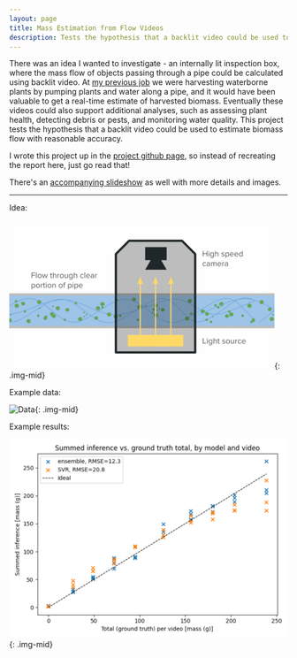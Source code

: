 ```yaml
---
layout: page
title: Mass Estimation from Flow Videos
description: Tests the hypothesis that a backlit video could be used to estimate biomass flow with reasonable accuracy
---
```


There was an idea I wanted to investigate - an internally lit inspection box, where the mass flow of objects passing through a pipe could be calculated using backlit video. At [my previous job](pages/fyto.html) we were harvesting waterborne plants by pumping plants and water along a pipe, and it would have been valuable to get a real-time estimate of harvested biomass. Eventually these videos could also support additional analyses, such as assessing plant health, detecting debris or pests, and monitoring water quality. This project tests the hypothesis that a backlit video could be used to estimate biomass flow with reasonable accuracy.

I wrote this project up in the [project github page](https://github.com/FranzEricSchneider/flow_videos/blob/main/README.md), so instead of recreating the report here, just go read that!

There's an [accompanying slideshow](https://docs.google.com/presentation/d/1c1pRzYdqQnm1N_qd-dYQaPG8VoMrDPT5KWU83HVyGdI/edit?slide=id.p#slide=id.p) as well with more details and images.

---

Idea:

![Idea](images/massflow0.gif){: .img-mid}

Example data:

![Data](images/massflow1.gif){: .img-mid}

Example results:

![Data](images/massflow2.png){: .img-mid}